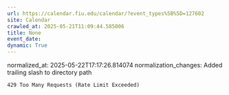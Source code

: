 ```yaml
---
url: https://calendar.fiu.edu/calendar/?event_types%5B%5D=127602
site: Calendar
crawled_at: 2025-05-21T11:09:44.585006
title: None
event_date: 
dynamic: True
---
```

normalized_at: 2025-05-22T17:17:26.814074
normalization_changes: Added trailing slash to directory path

```
429 Too Many Requests (Rate Limit Exceeded)

```

